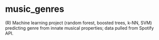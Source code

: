 # music_genres
(R) Machine learning project (random forest, boosted trees, k-NN, SVM) predicting genre from innate musical properties; data pulled from Spotify API.

